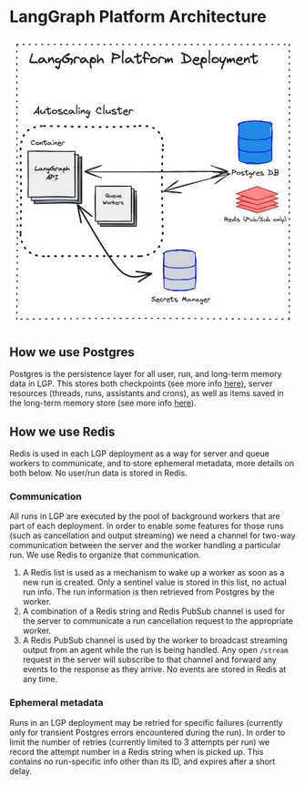 # LangGraph Platform Architecture

![](img/langgraph_platform_deployment_architecture.png)

## How we use Postgres

Postgres is the persistence layer for all user, run, and long-term memory data in LGP. This stores both checkpoints (see more info [here](./persistence.md)), server resources (threads, runs, assistants and crons), as well as items saved in the long-term memory store (see more info [here](./persistence.md#memory-store)).

## How we use Redis

Redis is used in each LGP deployment as a way for server and queue workers to communicate, and to store ephemeral metadata, more details on both below. No user/run data is stored in Redis.

### Communication

All runs in LGP are executed by the pool of background workers that are part of each deployment. In order to enable some features for those runs (such as cancellation and output streaming) we need a channel for two-way communication between the server and the worker handling a particular run. We use Redis to organize that communication.

1. A Redis list is used as a mechanism to wake up a worker as soon as a new run is created. Only a sentinel value is stored in this list, no actual run info. The run information is then retrieved from Postgres by the worker.
2. A combination of a Redis string and Redis PubSub channel is used for the server to communicate a run cancellation request to the appropriate worker.
3. A Redis PubSub channel is used by the worker to broadcast streaming output from an agent while the run is being handled. Any open `/stream` request in the server will subscribe to that channel and forward any events to the response as they arrive. No events are stored in Redis at any time.

### Ephemeral metadata

Runs in an LGP deployment may be retried for specific failures (currently only for transient Postgres errors encountered during the run). In order to limit the number of retries (currently limited to 3 attempts per run) we record the attempt number in a Redis string when is picked up. This contains no run-specific info other than its ID, and expires after a short delay.
